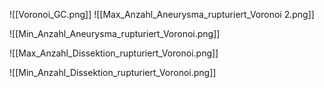 ![[Voronoi_GC.png]]
![[Max_Anzahl_Aneurysma_rupturiert_Voronoi 2.png]]

![[Min_Anzahl_Aneurysma_rupturiert_Voronoi.png]]

![[Max_Anzahl_Dissektion_rupturiert_Voronoi.png]]


![[Min_Anzahl_Dissektion_rupturiert_Voronoi.png]]